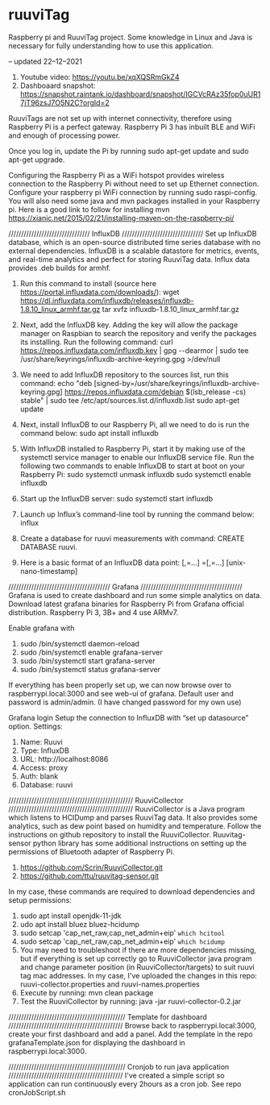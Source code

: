 # ruuviTag
Raspberry pi and RuuviTag project. Some knowledge in Linux and Java is necessary for fully understanding how to use this application.

– updated 22–12–2021
1. Youtube video: https://youtu.be/xqXQSRmGkZ4
2. Dashboaard snapshot: https://snapshot.raintank.io/dashboard/snapshot/IGCVcRAz35fop0uUR17jT96zsJ7O5N2C?orgId=2

RuuviTags are not set up with internet connectivity, therefore using Raspberry Pi is a perfect gateway. Raspberry Pi 3 has inbuilt BLE and WiFi and enough of processing power.

Once you log in, update the Pi by running sudo apt-get update and sudo apt-get upgrade. 

Configuring the Raspberry Pi as a WiFi hotspot provides wireless connection to the Raspberry Pi without need to set up Ethernet connection. Configure your raspberry pi WiFi connection by running sudo raspi-config.
You will also need some java and mvn packages installed in your Raspberry pi. Here is a good link to follow for installing mvn https://xianic.net/2015/02/21/installing-maven-on-the-raspberry-pi/

////////////////////////////////
InfluxDB
////////////////////////////////
Set up InfluxDB database, which is an open-source distributed time series database with no external dependencies. InfluxDB is a scalable datastore for metrics, events, and real-time analytics and perfect for storing RuuviTag data. Influx data provides .deb builds for armhf. 

1. Run this command to install (source here https://portal.influxdata.com/downloads/):
wget https://dl.influxdata.com/influxdb/releases/influxdb-1.8.10_linux_armhf.tar.gz
tar xvfz influxdb-1.8.10_linux_armhf.tar.gz

2. Next, add the InfluxDB key. Adding the key will allow the package manager on Raspbian to search the repository and verify the packages its installing. Run the following command: curl https://repos.influxdata.com/influxdb.key | gpg --dearmor | sudo tee /usr/share/keyrings/influxdb-archive-keyring.gpg >/dev/null

3. We need to add InfluxDB repository to the sources list, run this command:
echo "deb [signed-by=/usr/share/keyrings/influxdb-archive-keyring.gpg] https://repos.influxdata.com/debian $(lsb_release -cs) stable" | sudo tee /etc/apt/sources.list.d/influxdb.list
sudo apt-get update

4. Next, install InfluxDB to our Raspberry Pi, all we need to do is run the command below:
sudo apt install influxdb

5. With InfluxDB installed to Raspberry Pi, start it by making use of the systemctl service manager to enable our InfluxDB service file.
Run the following two commands to enable InfluxDB to start at boot on your Raspberry Pi:
sudo systemctl unmask influxdb
sudo systemctl enable influxdb

6. Start up the InfluxDB server: 
sudo systemctl start influxdb

7. Launch up Influx’s command-line tool by running the command below:
influx

9.  Create a database for ruuvi measurements with command: CREATE DATABASE ruuvi.

10. Here is a basic format of an InfluxDB data point: 
<measurement>[,<tag-key>=<tag-value>...] <field-key>=<field-value>[,<field2-key>=<field2-value>...] [unix-nano-timestamp]

////////////////////////////////////////
Grafana
////////////////////////////////////////
Grafana is used to create dashboard and run some simple analytics on data. Download latest grafana binaries for Raspberry Pi from Grafana official distribution. Raspberry Pi 3, 3B+ and 4 use ARMv7.

Enable grafana with

1. sudo /bin/systemctl daemon-reload
2. sudo /bin/systemctl enable grafana-server
3. sudo /bin/systemctl start grafana-server
4. sudo /bin/systemctl status grafana-server

If everything has been properly set up, we can now browse over to raspberrypi.local:3000 and see web-ui of grafana. Default user and password is admin/admin. (I have changed password for my own use)

Grafana login
Setup the connection to InfluxDB with “set up datasource” option. Settings:

1. Name: Ruuvi
2. Type: InfluxDB 
3. URL: http://localhost:8086
4. Access: proxy
5. Auth: blank
6. Database: ruuvi

/////////////////////////////////////////////////
RuuviCollector
/////////////////////////////////////////////////
RuuviCollector is a Java program which listens to HCIDump and parses RuuviTag data. It also provides some analytics, such as dew point based on humidity and temperature. Follow the instructions on github repository to install the RuuviCollector. Ruuvitag-sensor python library has some additional instructions on setting up the permissions of Bluetooth adapter of Raspberry Pi.
1. https://github.com/Scrin/RuuviCollector.git
2. https://github.com/ttu/ruuvitag-sensor.git

In my case, these commands are required to download dependencies and setup permissions:

1. sudo apt install openjdk-11-jdk
2. udo apt install bluez bluez-hcidump
3. sudo setcap 'cap_net_raw,cap_net_admin+eip' `which hcitool`
4. sudo setcap 'cap_net_raw,cap_net_admin+eip' `which hcidump`
5. You may need to troubleshoot if there are more dependencies missing, but if everything is set up correctly go to RuuviCollector java program and change parameter position (in RuuviCollector/targets) to suit ruuvi tag mac addresses. In my case, I've uploaded the changes in this repo: ruuvi-collector.properties and ruuvi-names.properties
6. Execute by running: mvn clean package
7. Test the RuuviCollector by running: java -jar ruuvi-collector-0.2.jar 

//////////////////////////////////////////////
Template for dashboard
/////////////////////////////////////////////
Browse back to raspberrypi.local:3000, create your first dashboard and add a panel. 
Add the template in the repo grafanaTemplate.json for displaying the dashboard in raspberrypi.local:3000.

//////////////////////////////////////////////
Cronjob to run java application
/////////////////////////////////////////////
I've created a simple script so application can run continuously every 2hours as a cron job. See repo cronJobScript.sh
